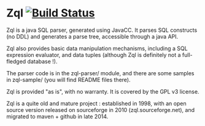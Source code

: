 Zql [![Build Status](https://travis-ci.org/monrealis/zql.svg?branch=master)](https://travis-ci.org/monrealis/zql)
===

Zql is a java SQL parser, generated using JavaCC.
It parses SQL constructs (no DDL) and generates a parse tree, accessible through a java API.

Zql also provides basic data manipulation mechanisms, including a SQL expression evaluator, and data tuples
(although Zql is definitely not a full-fledged database !).

The parser code is in the zql-parser/ module, and there are some samples in zql-sample/ (you will find README files there).

Zql is provided "as is", with no warranty. It is covered by the GPL v3 license.

Zql is a quite old and mature project : established in 1998, with an open source version released on sourceforge in 2010 (zql.sourceforge.net),
and migrated to maven + github in late 2014.
